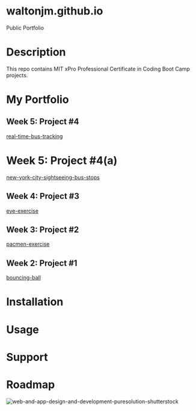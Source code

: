 # waltonjm.github.io
Public Portfolio
# Description
This repo contains MIT xPro Professional Certificate in Coding Boot Camp projects.
# My Portfolio
## Week 5: Project #4
<a href="http://waltonjm.github.io/real-time-bus-tracking"> real-time-bus-tracking </a>
# Week 5: Project #4(a)
<a href="http://waltonjm.github.io/new-york-city-sightseeing-bus-stops"> new-york-city-sightseeing-bus-stops</a>
## Week 4: Project #3
<a href="http://waltonjm.github.io/eye-exercise"> eye-exercise </a>
## Week 3: Project #2
<a href="http://waltonjm.github.io/pacmen-exercise"> pacmen-exercise </a>
## Week 2: Project #1
<a href="http://waltonjm.github.io/bouncing-ball"> bouncing-ball </a>

# Installation
# Usage
# Support
# Roadmap

![web-and-app-design-and-development-puresolution-shutterstock](https://user-images.githubusercontent.com/99291782/156247178-4370ef61-5555-4928-b9a6-f94df9e163a8.png)
